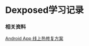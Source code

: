 # Dexposed学习记录

### 相关资料
[Android App 线上热修复方案](http://blog.csdn.net/theone10211024/article/details/49927489)